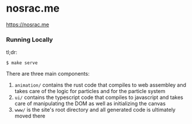 # nosrac.me

https://nosrac.me

### Running Locally

tl;dr:

```
$ make serve
```

There are three main components:

1. `animation/` contains the rust code that compiles to web assembley and takes care of
   the logic for particles and for the particle system
2. `ui/` contains the typescript code that compiles to javascript and takes care of
   manipulating the DOM as well as initializing the canvas
3. `www/` is the site's root directory and all generated code is ultimately moved there
